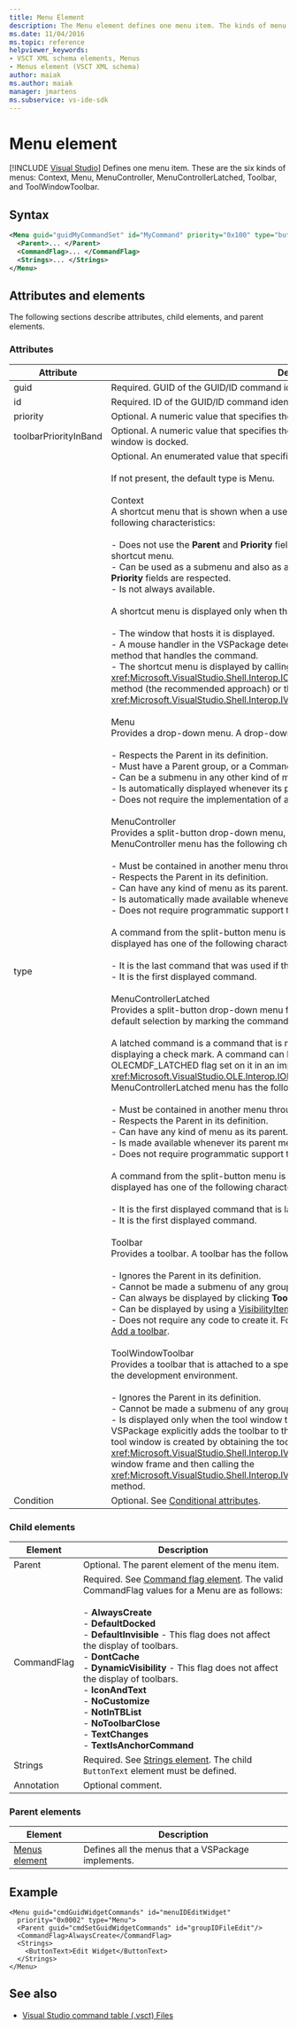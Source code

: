 ```yaml
---
title: Menu Element
description: The Menu element defines one menu item. The kinds of menu are Context, Menu, MenuController, MenuControllerLatched, Toolbar, and ToolWindowToolbar.
ms.date: 11/04/2016
ms.topic: reference
helpviewer_keywords:
- VSCT XML schema elements, Menus
- Menus element (VSCT XML schema)
author: maiak
ms.author: maiak
manager: jmartens
ms.subservice: vs-ide-sdk
---
```

# Menu element

 [!INCLUDE [Visual Studio](~/includes/applies-to-version/vs-windows-only.md)]
Defines one menu item. These are the six kinds of menus: Context, Menu, MenuController, MenuControllerLatched, Toolbar, and ToolWindowToolbar.

## Syntax

```xml
<Menu guid="guidMyCommandSet" id="MyCommand" priority="0x100" type="button">
  <Parent>... </Parent>
  <CommandFlag>... </CommandFlag>
  <Strings>... </Strings>
</Menu>
```

## Attributes and elements
 The following sections describe attributes, child elements, and parent elements.

### Attributes

|Attribute|Description|
|---------------|-----------------|
|guid|Required. GUID of the GUID/ID command identifier.|
|id|Required. ID of the GUID/ID command identifier.|
|priority|Optional. A numeric value that specifies the relative position of a menu in a group of menus.|
|toolbarPriorityInBand|Optional. A numeric value that specifies the relative position of a toolbar in a band when the window is docked.|
|type|Optional. An enumerated value that specifies the kind of element.<br /><br /> If not present, the default type is Menu.<br /><br /> Context<br /> A shortcut menu that is shown when a user right-clicks a window. A shortcut menu has the following characteristics:<br /><br /> -   Does not use the **Parent** and **Priority** fields when the menu is to be displayed as a shortcut menu.<br />-   Can be used as a submenu and also as a shortcut menu. In this case, both **Group ID** and **Priority** fields are respected.<br />-   Is not always available.<br /><br /> A shortcut menu is displayed only when the following conditions are true:<br /><br /> -   The window that hosts it is displayed.<br />-   A mouse handler in the VSPackage detects a right-click on the window and then calls a method that handles the command.<br />-   The shortcut menu is displayed by calling the <xref:Microsoft.VisualStudio.Shell.Interop.IOleComponentUIManager.ShowContextMenu%2A> method (the recommended approach) or the <xref:Microsoft.VisualStudio.Shell.Interop.IVsUIShell.ShowContextMenu%2A> method.<br /><br /> Menu<br /> Provides a drop-down menu. A drop-down menu has the following characteristics:<br /><br /> -   Respects the Parent in its definition.<br />-   Must have a Parent group, or a CommandPlacement to a group.<br />-   Can be a submenu in any other kind of menu.<br />-   Is automatically displayed whenever its parent menu is displayed.<br />-   Does not require the implementation of any VSPackage code to make it displayed.<br /><br /> MenuController<br /> Provides a split-button drop-down menu, which is typically used in toolbars. A MenuController menu has the following characteristics:<br /><br /> -   Must be contained in another menu through Parent or CommandPlacement.<br />-   Respects the Parent in its definition.<br />-   Can have any kind of menu as its parent.<br />-   Is automatically made available whenever its parent menu is displayed.<br />-   Does not require programmatic support to make the menu displayed.<br /><br /> A command from the split-button menu is displayed on the menu button. The command displayed has one of the following characteristics:<br /><br /> -   It is the last command that was used if the command is still displayed and enabled.<br />-   It is the first displayed command.<br /><br /> MenuControllerLatched<br /> Provides a split-button drop-down menu for which a command can be specified as the default selection by marking the command as latched.<br /><br /> A latched command is a command that is marked in the menu as selected, typically by displaying a check mark. A command can be marked as latched if it has the OLECMDF_LATCHED flag set on it in an implementation of the `QueryStatus` method of the <xref:Microsoft.VisualStudio.OLE.Interop.IOleCommandTarget> interface. A MenuControllerLatched menu has the following characteristics:<br /><br /> -   Must be contained in another menu through a Parent group or CommandPlacement.<br />-   Respects the Parent in its definition.<br />-   Can have any kind of menu as its parent.<br />-   Is made available whenever its parent menu is displayed.<br />-   Does not require programmatic support to make the menu displayed.<br /><br /> A command from the split-button menu is displayed on the menu button. The command displayed has one of the following characteristics:<br /><br /> -   It is the first displayed command that is latched.<br />-   It is the first displayed command.<br /><br /> Toolbar<br /> Provides a toolbar. A toolbar has the following characteristics:<br /><br /> -   Ignores the Parent in its definition.<br />-   Cannot be made a submenu of any group, not even by using CommandPlacement.<br />-   Can always be displayed by clicking **Toolbars** on the **View** menu.<br />-   Can be displayed by using a [VisibilityItem](../extensibility/visibilityitem-element.md).<br />-   Does not require any code to create it. For an example about how to create a toolbar, see [Add a toolbar](../extensibility/adding-a-toolbar.md).<br /><br /> ToolWindowToolbar<br /> Provides a toolbar that is attached to a specific tool window, just as a toolbar is attached to the development environment.<br /><br /> -   Ignores the Parent in its definition.<br />-   Cannot be made a submenu of any group, not even by using CommandPlacement.<br />-   Is displayed only when the tool window that hosts the toolbar is displayed and the VSPackage explicitly adds the toolbar to the tool window. This is typically done when the tool window is created by obtaining the toolbar host property (as represented by the <xref:Microsoft.VisualStudio.Shell.Interop.IVsToolWindowToolbarHost> interface) from the tool window frame and then calling the <xref:Microsoft.VisualStudio.Shell.Interop.IVsToolWindowToolbarHost.AddToolbar%2A> method.|
|Condition|Optional. See [Conditional attributes](../extensibility/vsct-xml-schema-conditional-attributes.md).|

### Child elements

|Element|Description|
|-------------|-----------------|
|Parent|Optional. The parent element of the menu item.|
|CommandFlag|Required. See [Command flag element](../extensibility/command-flag-element.md). The valid CommandFlag values for a Menu are as follows:<br /><br /> -   **AlwaysCreate**<br />-   **DefaultDocked**<br />-   **DefaultInvisible** - This flag does not affect the display of toolbars.<br />-   **DontCache**<br />-   **DynamicVisibility** - This flag does not affect the display of toolbars.<br />-   **IconAndText**<br />-   **NoCustomize**<br />-   **NotInTBList**<br />-   **NoToolbarClose**<br />-   **TextChanges**<br />-   **TextIsAnchorCommand**|
|Strings|Required. See [Strings element](../extensibility/strings-element.md). The child `ButtonText` element must be defined.|
|Annotation|Optional comment.|

### Parent elements

|Element|Description|
|-------------|-----------------|
|[Menus element](../extensibility/menus-element.md)|Defines all the menus that a VSPackage implements.|

## Example

```
<Menu guid="cmdGuidWidgetCommands" id="menuIDEditWidget"
  priority="0x0002" type="Menu">
  <Parent guid="cmdSetGuidWidgetCommands" id="groupIDFileEdit"/>
  <CommandFlag>AlwaysCreate</CommandFlag>
  <Strings>
    <ButtonText>Edit Widget</ButtonText>
  </Strings>
</Menu>
```

## See also
- [Visual Studio command table (.vsct) Files](../extensibility/internals/visual-studio-command-table-dot-vsct-files.md)
